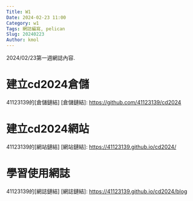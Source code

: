 ```yaml
---
Title: W1
Date: 2024-02-23 11:00
Category: w1
Tags: 網誌編寫, pelican
Slug: 20240223
Author: kmol
---
```


2024/02/23第一週網誌內容.

<!-- PELICAN_END_SUMMARY -->

# 建立cd2024倉儲
41123139的[倉儲鏈結]
[倉儲鏈結]: https://github.com/41123139/cd2024
# 建立cd2024網站
41123139的[網站鏈結]
[網站鏈結]: https://41123139.github.io/cd2024/
# 學習使用網誌
41123139的[網誌鏈結]
[網誌鏈結]: https://41123139.github.io/cd2024/blog